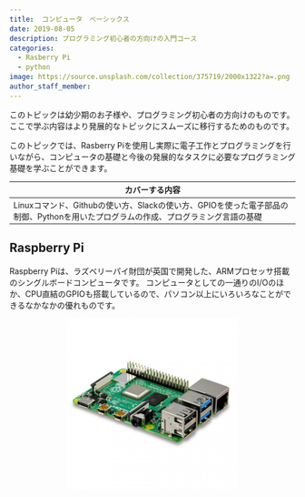 ```yaml
---
title:  コンピュータ　ベーシックス
date: 2019-08-05
description: プログラミング初心者の方向けの入門コース
categories:
  - Rasberry Pi
  - python
image: https://source.unsplash.com/collection/375719/2000x1322?a=.png
author_staff_member: 
---
```


このトピックは幼少期のお子様や、プログラミング初心者の方向けのものです。ここで学ぶ内容はより発展的なトピックにスムーズに移行するためのものです。

このトピックでは、Rasberry Piを使用し実際に電子工作とプログラミングを行いながら、コンピュータの基礎と今後の発展的なタスクに必要なプログラミング基礎を学ぶことができます。

| カバーする内容                                                                                         | 
|--------------------------------------------------------------------------------------------------------|
|  Linuxコマンド、Githubの使い方、Slackの使い方、GPIOを使った電子部品の制御、Pythonを用いたプログラムの作成、プログラミング言語の基礎 |  

## Raspberry Pi
Raspberry Piは、ラズベリーパイ財団が英国で開発した、ARMプロセッサ搭載のシングルボードコンピュータです。 コンピュータとしての一通りのI/Oのほか、CPU直結のGPIOも搭載しているので、パソコン以上にいろいろなことができるなかなかの優れものです。

<p align="center">
  <img src="/images/pi4.jpg" width=300/>
</p>
